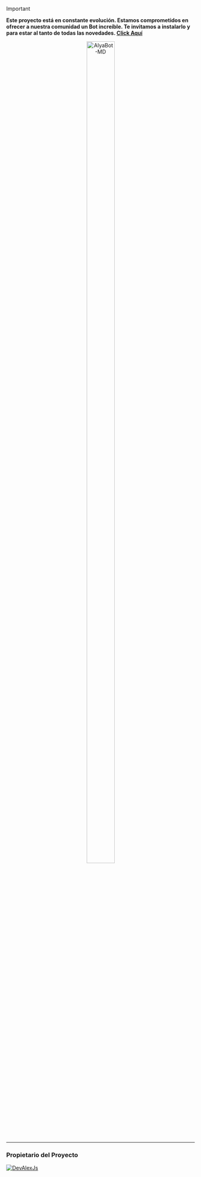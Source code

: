 > [!IMPORTANT]
> **Este proyecto está en constante evolución. Estamos comprometidos en ofrecer a nuestra comunidad un Bot increíble. Te invitamos a instalarlo y para estar al tanto de todas las novedades. [Click Aquí](https://stellarwa.xyz/channel)**

<p align="center"> 
<img src="https://files.catbox.moe/ixhyq3.png" alt="AlyaBot-MD" style="width: 75%; height: auto; max-width: 100px;">

----

### Propietario del Proyecto
[![DevAlexJs](https://github.com/DevAlexJs.png?size=200)](https://github.com/DevAlexJs) 
